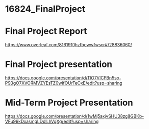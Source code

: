# 16824_FinalProject

# Final Project Report
https://www.overleaf.com/8161910hzfbcwwfwscr#/28836060/

# Final Project presentation
https://docs.google.com/presentation/d/11O7VICFBn5so-P93gO7XVORMVZYEsTZ0wifOUrTeOxE/edit?usp=sharing

# Mid-Term Project Presentation
https://docs.google.com/presentation/d/1wMj5axjvSHU38zg8GBKb-VFu99kDxasmgLDdlLhVgXg/edit?usp=sharing

